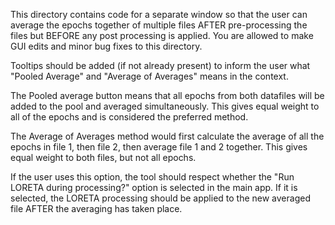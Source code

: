 This directory contains code for a separate window so that the 
user can average the epochs together of multiple files AFTER pre-processing 
the files but BEFORE any post processing is applied. You are allowed to make 
GUI edits and minor bug fixes to this directory.

Tooltips should be added (if not already present) to inform the user what 
"Pooled Average" and "Average of Averages" means in the context. 

The Pooled average button means that all epochs from both datafiles will be added
to the pool and averaged simultaneously. This gives equal weight to all of the
epochs and is considered the preferred method. 

The Average of Averages method would first calculate the average of all the 
epochs in file 1, then file 2, then average file 1 and 2 together. This gives
equal weight to both files, but not all epochs. 

If the user uses this option, the tool should respect whether the "Run LORETA during processing?" option is selected
in the main app. If it is selected, the LORETA processing should be applied to the new averaged file AFTER the averaging
has taken place. 